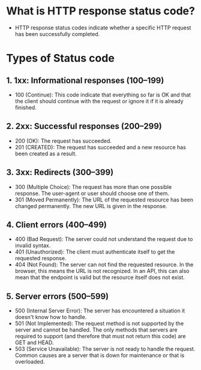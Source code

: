 # What is HTTP response status code?

- HTTP response status codes indicate whether a specific HTTP request has been successfully completed.

# Types of Status code

## 1. 1xx: Informational responses (100–199)

- 100 (Continue): This code indicate that everything so far is OK and that the client should continue with the request or ignore it if it is already finished.

## 2. 2xx: Successful responses (200–299)

- 200 (OK): The request has succeeded.
- 201 (CREATED): The request has succeeded and a new resource has been created as a result.

## 3. 3xx: Redirects (300–399)

- 300 (Multiple Choice): The request has more than one possible response. The user-agent or user should choose one of them.
- 301 (Moved Permanently): The URL of the requested resource has been changed permanently. The new URL is given in the response.

## 4. Client errors (400–499)

- 400 (Bad Request): The server could not understand the request due to invalid syntax.
- 401 (Unauthorized): The client must authenticate itself to get the requested response.
- 404 (Not Found): The server can not find the requested resource. In the browser, this means the URL is not recognized. In an API, this can also mean that the endpoint is valid but the resource itself does not exist.

## 5. Server errors (500–599)

- 500 (Internal Server Error): The server has encountered a situation it doesn't know how to handle.
- 501 (Not Implemented): The request method is not supported by the server and cannot be handled. The only methods that servers are required to support (and therefore that must not return this code) are GET and HEAD.
- 503 (Service Unavailable): The server is not ready to handle the request. Common causes are a server that is down for maintenance or that is overloaded.
